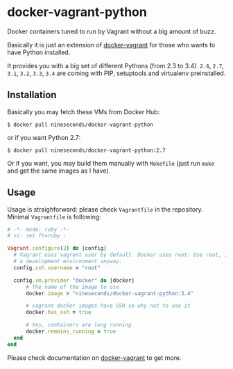 # docker-vagrant-python

Docker containers tuned to run by Vagrant without a big amount of buzz.

Basically it is just an extension of [docker-vagrant](https://github.com/9seconds/docker-vagrant)
for those who wants to have Python installed.

It provides you with a big set of different Pythons (from 2.3 to 3.4).
`2.6`, `2.7`, `3.1`, `3.2`, `3.3`, `3.4` are coming with PIP, setuptools and virtualenv
preinstalled.

## Installation

Basically you may fetch these VMs from Docker Hub:

```shell
$ docker pull nineseconds/docker-vagrant-python
```

or if you want Python 2.7:

```shell
$ docker pull nineseconds/docker-vagrant-python:2.7
```

Or if you want, you may build them manually with `Makefile` (just run `make`
and get the same images as I have).

## Usage

Usage is straighforward: please check `Vagrantfile` in the repository. Minimal
`Vagrantfile` is following:

```ruby
# -*- mode: ruby -*-
# vi: set ft=ruby :

Vagrant.configure(2) do |config|
  # Vagrant uses vagrant user by default. Docker uses root. Use root, it is
  # a development environment anyway.
  config.ssh.username = "root"

  config.vm.provider "docker" do |docker|
      # The name of the image to use
      docker.image = "nineseconds/docker-vagrant-python:3.4"

      # vagrant docker images have SSH so why not to use it
      docker.has_ssh = true

      # Yes, containers are long running.
      docker.remains_running = true
  end
end
```

Please check documentation on [docker-vagrant](https://github.com/9seconds/docker-vagrant) to get more.
